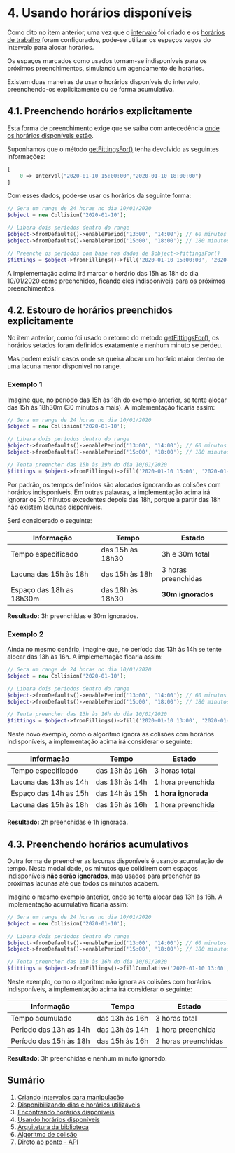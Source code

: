 # 4. Usando horários disponíveis

Como dito no item anterior, uma vez que o [intervalo](ranges.md) foi criado e os [horários de trabalho](allowance.md) foram configurados, pode-se utilizar os espaços vagos do intervalo para alocar horários.

Os espaços marcados como usados tornam-se indisponíveis para os próximos preenchimentos, simulando um agendamento de horários.

Existem duas maneiras de usar o horários disponíveis do intervalo, preenchendo-os explicitamente ou de forma acumulativa.

## 4.1. Preenchendo horários explicitamente

Esta forma de preenchimento exige que se saiba com antecedência [onde os horários disponíveis estão](search.md).

Suponhamos que o método [getFittingsFor()](search.md) tenha devolvido as seguintes informações:

```php
[
    0 => Interval("2020-01-10 15:00:00","2020-01-10 18:00:00")
]
```

Com esses dados, pode-se usar os horários da seguinte forma:

```php
// Gera um range de 24 horas no dia 10/01/2020
$object = new Collision('2020-01-10');

// Libera dois períodos dentro do range
$object->fromDefaults()->enablePeriod('13:00', '14:00'); // 60 minutos
$object->fromDefaults()->enablePeriod('15:00', '18:00'); // 180 minutos

// Preenche os períodos com base nos dados de $object->fittingsFor()
$fittings = $object->fromFillings()->fill('2020-01-10 15:00:00', '2020-01-10 18:00:00');
```

A implementação acima irá marcar o horário das 15h as 18h do dia 10/01/2020 como preenchidos, ficando eles indisponíveis para os próximos preenchimentos.

## 4.2. Estouro de horários preenchidos explicitamente

No item anterior, como foi usado o retorno do método [getFittingsFor()](search.md), os horários setados foram definidos exatamente e nenhum minuto se perdeu.

Mas podem existir casos onde se queira alocar um horário maior dentro de uma lacuna menor disponivel no range.

### Exemplo 1

Imagine que, no período das 15h às 18h do exemplo anterior, se tente alocar das 15h às 18h30m (30 minutos a mais). A implementação ficaria assim:

```php
// Gera um range de 24 horas no dia 10/01/2020
$object = new Collision('2020-01-10');

// Libera dois períodos dentro do range
$object->fromDefaults()->enablePeriod('13:00', '14:00'); // 60 minutos
$object->fromDefaults()->enablePeriod('15:00', '18:00'); // 180 minutos

// Tenta preencher das 15h às 19h do dia 10/01/2020
$fittings = $object->fromFillings()->fill('2020-01-10 15:00', '2020-01-10 18:30');
```

Por padrão, os tempos definidos são alocados ignorando as colisões com horários indisponíveis. Em outras palavras, a implementação acima irá ignorar os 30 minutos excedentes depois das 18h, porque a partir das 18h não existem lacunas disponíveis.

Será considerado o seguinte:

| Informação               | Tempo            | Estado              |
| ------------------------ |----------------- | ------------------- |
| Tempo especificado       | das 15h às 18h30 | 3h e 30m total      |
| Lacuna das 15h às 18h    | das 15h às 18h   | 3 horas preenchidas |
| Espaço das 18h as 18h30m | das 18h às 18h30 | **30m ignorados**   |

**Resultado:** 3h preenchidas e 30m ignorados.

### Exemplo 2

Ainda no mesmo cenário, imagine que, no período das 13h às 14h se tente alocar das 13h às 16h. A implementação ficaria assim:

```php
// Gera um range de 24 horas no dia 10/01/2020
$object = new Collision('2020-01-10');

// Libera dois períodos dentro do range
$object->fromDefaults()->enablePeriod('13:00', '14:00'); // 60 minutos
$object->fromDefaults()->enablePeriod('15:00', '18:00'); // 180 minutos

// Tenta preencher das 13h às 16h do dia 10/01/2020
$fittings = $object->fromFillings()->fill('2020-01-10 13:00', '2020-01-10 16:00');
```

Neste novo exemplo, como o algoritmo ignora as colisões com horários indisponíveis, a implementação acima irá considerar o seguinte:

| Informação               | Tempo            | Estado              |
| ---------------------- |----------------- | ------------------- |
| Tempo especificado     | das 13h às 16h   | 3 horas total       |
| Lacuna das 13h as 14h  | das 13h às 14h   | 1 hora preenchida   |
| Espaço das 14h as 15h  | das 14h às 15h   | **1 hora ignorada** |
| Lacuna das 15h às 18h  | das 15h às 16h   | 1 hora preenchida   |

**Resultado:** 2h preenchidas e 1h ignorada.

## 4.3. Preenchendo horários acumulativos

Outra forma de preencher as lacunas disponíveis é usando acumulação de tempo. Nesta modalidade, os minutos que colidirem com espaços indisponíveis **não serão ignorados**, mas usados para preencher as próximas lacunas até que todos os minutos acabem.

Imagine o mesmo exemplo anterior, onde se tenta alocar das 13h às 16h. A implementação acumulativa ficaria assim:

```php
// Gera um range de 24 horas no dia 10/01/2020
$object = new Collision('2020-01-10');

// Libera dois períodos dentro do range
$object->fromDefaults()->enablePeriod('13:00', '14:00'); // 60 minutos
$object->fromDefaults()->enablePeriod('15:00', '18:00'); // 180 minutos

// Tenta preencher das 13h às 16h do dia 10/01/2020
$fittings = $object->fromFillings()->fillCumulative('2020-01-10 13:00', '2020-01-10 16:00');
```

Neste exemplo, como o algoritmo não ignora as colisões com horários indisponíveis, a implementação acima irá considerar o seguinte:

| Informação               | Tempo            | Estado              |
| ---------------------- |----------------- | ------------------- |
| Tempo acumulado        | das 13h às 16h   | 3 horas total       |
| Periodo das 13h as 14h | das 13h às 14h   | 1 hora preenchida   |
| Período das 15h às 18h | das 15h às 16h   | 2 horas preenchidas |

**Resultado:** 3h preenchidas e nenhum minuto ignorado.

## Sumário

1. [Criando intervalos para manipulação](ranges.md)
2. [Disponibilizando dias e horários utilizáveis](allowance.md)
3. [Encontrando horários disponíveis](search.md)
4. [Usando horários disponíveis](fitting.md)
5. [Arquitetura da biblioteca](architecture.md)
6. [Algoritmo de colisão](minutes.md)
7. [Direto ao ponto - API](api.md)
